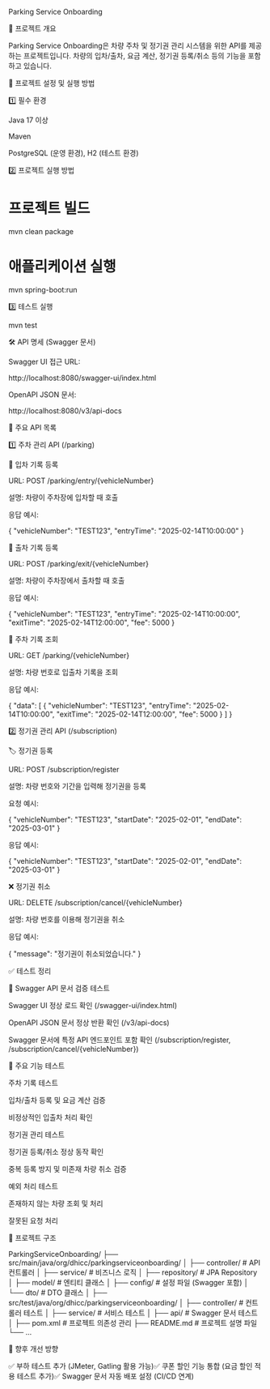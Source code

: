 Parking Service Onboarding

📌 프로젝트 개요

Parking Service Onboarding은 차량 주차 및 정기권 관리 시스템을 위한 API를 제공하는 프로젝트입니다.
차량의 입차/출차, 요금 계산, 정기권 등록/취소 등의 기능을 포함하고 있습니다.

🚀 프로젝트 설정 및 실행 방법

1️⃣ 필수 환경

Java 17 이상

Maven

PostgreSQL (운영 환경), H2 (테스트 환경)

2️⃣ 프로젝트 실행 방법

# 프로젝트 빌드
mvn clean package

# 애플리케이션 실행
mvn spring-boot:run

3️⃣ 테스트 실행

mvn test

🛠 API 명세 (Swagger 문서)

Swagger UI 접근 URL:

http://localhost:8080/swagger-ui/index.html

OpenAPI JSON 문서:

http://localhost:8080/v3/api-docs

📌 주요 API 목록

1️⃣ 주차 관리 API (/parking)

🚗 입차 기록 등록

URL: POST /parking/entry/{vehicleNumber}

설명: 차량이 주차장에 입차할 때 호출

응답 예시:

{
    "vehicleNumber": "TEST123",
    "entryTime": "2025-02-14T10:00:00"
}

🚙 출차 기록 등록

URL: POST /parking/exit/{vehicleNumber}

설명: 차량이 주차장에서 출차할 때 호출

응답 예시:

{
    "vehicleNumber": "TEST123",
    "entryTime": "2025-02-14T10:00:00",
    "exitTime": "2025-02-14T12:00:00",
    "fee": 5000
}

📝 주차 기록 조회

URL: GET /parking/{vehicleNumber}

설명: 차량 번호로 입출차 기록을 조회

응답 예시:

{
    "data": [
        {
            "vehicleNumber": "TEST123",
            "entryTime": "2025-02-14T10:00:00",
            "exitTime": "2025-02-14T12:00:00",
            "fee": 5000
        }
    ]
}

2️⃣ 정기권 관리 API (/subscription)

🏷 정기권 등록

URL: POST /subscription/register

설명: 차량 번호와 기간을 입력해 정기권을 등록

요청 예시:

{
    "vehicleNumber": "TEST123",
    "startDate": "2025-02-01",
    "endDate": "2025-03-01"
}

응답 예시:

{
    "vehicleNumber": "TEST123",
    "startDate": "2025-02-01",
    "endDate": "2025-03-01"
}

❌ 정기권 취소

URL: DELETE /subscription/cancel/{vehicleNumber}

설명: 차량 번호를 이용해 정기권을 취소

응답 예시:

{
    "message": "정기권이 취소되었습니다."
}

✅ 테스트 정리

📌 Swagger API 문서 검증 테스트

Swagger UI 정상 로드 확인 (/swagger-ui/index.html)

OpenAPI JSON 문서 정상 반환 확인 (/v3/api-docs)

Swagger 문서에 특정 API 엔드포인트 포함 확인 (/subscription/register, /subscription/cancel/{vehicleNumber})

📌 주요 기능 테스트

주차 기록 테스트

입차/출차 등록 및 요금 계산 검증

비정상적인 입출차 처리 확인

정기권 관리 테스트

정기권 등록/취소 정상 동작 확인

중복 등록 방지 및 미존재 차량 취소 검증

예외 처리 테스트

존재하지 않는 차량 조회 및 처리

잘못된 요청 처리

📌 프로젝트 구조

ParkingServiceOnboarding/
 ├── src/main/java/org/dhicc/parkingserviceonboarding/
 │   ├── controller/    # API 컨트롤러
 │   ├── service/       # 비즈니스 로직
 │   ├── repository/    # JPA Repository
 │   ├── model/        # 엔티티 클래스
 │   ├── config/       # 설정 파일 (Swagger 포함)
 │   └── dto/          # DTO 클래스
 │
 ├── src/test/java/org/dhicc/parkingserviceonboarding/
 │   ├── controller/    # 컨트롤러 테스트
 │   ├── service/       # 서비스 테스트
 │   ├── api/           # Swagger 문서 테스트
 │
 ├── pom.xml           # 프로젝트 의존성 관리
 ├── README.md         # 프로젝트 설명 파일
 └── ...

🎯 향후 개선 방향

✅ 부하 테스트 추가 (JMeter, Gatling 활용 가능)✅ 쿠폰 할인 기능 통합 (요금 할인 적용 테스트 추가)✅ Swagger 문서 자동 배포 설정 (CI/CD 연계)

